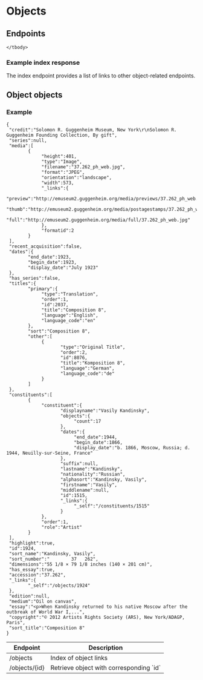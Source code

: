 Objects
====================

## Endpoints

<table>
	<thead>
		<th>Endpoint</th>
		<th>Description</th>
	</thead>
	<tbody>
		<tr>
			<td>/objects</td>
			<td>Index of object links
		</tr>
		<tr>
			<td>/objects/{id}</td>
			<td>Retrieve object with corresponding `id`</td>

	</tbody>
</tr>

### Example index response

The index endpoint provides a list of links to other object-related endpoints.

## Object objects

### Example

	{
	 "credit":"Solomon R. Guggenheim Museum, New York\r\nSolomon R. Guggenheim Founding Collection, By gift",
	 "series":null,
	 "media":[
			{
				 "height":401,
				 "type":"Image",
				 "filename":"37.262_ph_web.jpg",
				 "format":"JPEG",
				 "orientation":"landscape",
				 "width":573,
				 "_links":{
						"preview":"http://emuseum2.guggenheim.org/media/previews/37.262_ph_web.jpg",
						"thumb":"http://emuseum2.guggenheim.org/media/postagestamps/37.262_ph_web.jpg",
						"full":"http://emuseum2.guggenheim.org/media/full/37.262_ph_web.jpg"
				 },
				 "formatid":2
			}
	 ],
	 "recent_acquisition":false,
	 "dates":{
			"end_date":1923,
			"begin_date":1923,
			"display_date":"July 1923"
	 },
	 "has_series":false,
	 "titles":{
			"primary":{
				 "type":"Translation",
				 "order":1,
				 "id":2037,
				 "title":"Composition 8",
				 "language":"English",
				 "language_code":"en"
			},
			"sort":"Composition 8",
			"other":[
				 {
						"type":"Original Title",
						"order":2,
						"id":8076,
						"title":"Komposition 8",
						"language":"German",
						"language_code":"de"
				 }
			]
	 },
	 "constituents":[
			{
				 "constituent":{
						"displayname":"Vasily Kandinsky",
						"objects":{
							 "count":17
						},
						"dates":{
							 "end_date":1944,
							 "begin_date":1866,
							 "display_date":"b. 1866, Moscow, Russia; d. 1944, Neuilly-sur-Seine, France"
						},
						"suffix":null,
						"lastname":"Kandinsky",
						"nationality":"Russian",
						"alphasort":"Kandinsky, Vasily",
						"firstname":"Vasily",
						"middlename":null,
						"id":1515,
						"_links":{
							 "_self":"/constituents/1515"
						}
				 },
				 "order":1,
				 "role":"Artist"
			}
	 ],
	 "highlight":true,
	 "id":1924,
	 "sort_name":"Kandinsky, Vasily",
	 "sort_number":"		37	 262",
	 "dimensions":"55 1/8 × 79 1/8 inches (140 × 201 cm)",
	 "has_essay":true,
	 "accession":"37.262",
	 "_links":{
			"_self":"/objects/1924"
	 },
	 "edition":null,
	 "medium":"Oil on canvas",
	 "essay":"<p>When Kandinsky returned to his native Moscow after the outbreak of World War I,...",
	 "copyright":"© 2012 Artists Rights Society (ARS), New York/ADAGP, Paris",
	 "sort_title":"Composition 8"
	}


